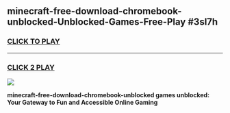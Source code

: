 
## minecraft-free-download-chromebook-unblocked-Unblocked-Games-Free-Play #3sl7h
<h3>
<a href="https://us.freeplayer.one?title=minecraft-free-download-chromebook-unblocked&ref=9M">CLICK TO PLAY</a></h3>
<hr>

<h3>
<a href="https://us.freeplayer.one?title=minecraft-free-download-chromebook-unblocked&ref=9M">CLICK 2 PLAY</a>
  
</h3>

<a href="https://us.freeplayer.one?title=minecraft-free-download-chromebook-unblocked&ref=9M"><img src="https://clearcache.store/games.png"></a>


**minecraft-free-download-chromebook-unblocked games unblocked: Your Gateway to Fun and Accessible Online Gaming**

